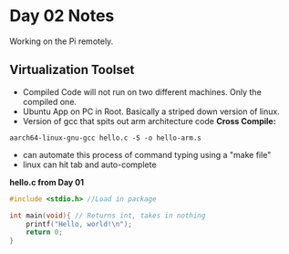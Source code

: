 # Day 02 Notes
Working on the Pi remotely.
## Virtualization Toolset
- Compiled Code will not run on two different machines. Only the compiled one.
- Ubuntu App on PC in Root. Basically a striped down version of linux.
- Version of gcc that spits out arm architecture code
**Cross Compile:**
```
aarch64-linux-gnu-gcc hello.c -S -o hello-arm.s
```
- can automate this process of command typing using a "make file"
- linux can hit tab and auto-complete

**hello.c from Day 01**
```C
#include <stdio.h> //Load in package

int main(void){ // Returns int, takes in nothing
    printf("Hello, world!\n");
    return 0;
}
```